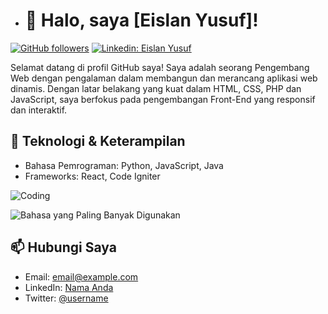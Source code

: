 - # 👋 Halo, saya [Eislan Yusuf]!

[![GitHub followers](https://img.shields.io/github/followers/ysfeislan07?label=Follow&style=social)](https://github.com/ysfeislan07)
[![Linkedin: Eislan Yusuf](https://img.shields.io/badge/-Follow-blue?style=flat-square&logo=Linkedin&logoColor=white&link=https://www.linkedin.com/in/eislan-yusuf/)](https://www.linkedin.com/in/eislan-yusuf/)

Selamat datang di profil GitHub saya! Saya adalah seorang Pengembang Web dengan pengalaman dalam membangun dan merancang aplikasi web dinamis. Dengan latar belakang yang kuat dalam HTML, CSS, PHP dan JavaScript, saya berfokus pada pengembangan Front-End yang responsif dan interaktif.

## 🔧 Teknologi & Keterampilan
- Bahasa Pemrograman: Python, JavaScript, Java
- Frameworks: React, Code Igniter
  
![Coding](https://media.giphy.com/media/M9gbBd9nbDrOTu1Mqx/giphy.gif)

![Bahasa yang Paling Banyak Digunakan](https://github-readme-stats.vercel.app/api/top-langs/?username=ysfeislan07&layout=compact&theme=radical)

## 📫 Hubungi Saya
- Email: [email@example.com](mailto:email@example.com)
- LinkedIn: [Nama Anda](https://www.linkedin.com/in/username/)
- Twitter: [@username](https://twitter.com/username)


<!---
ysfeislan07/ysfeislan07 is a ✨ special ✨ repository because its `README.md` (this file) appears on your GitHub profile.
You can click the Preview link to take a look at your changes.
--->
